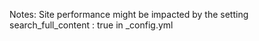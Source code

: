 Notes:
Site performance might be impacted by the setting
search_full_content      : true
in _config.yml
